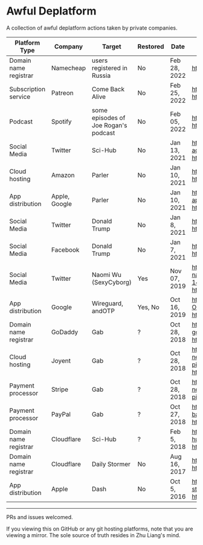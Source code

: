 # Awful Deplatform

A collection of awful deplatform actions taken by private companies.

| Platform Type | Company | Target | Restored | Date | Links |
| --- | --- | --- | --- | --- | --- |
| Domain name registrar | Namecheap | users registered in Russia | No | Feb 28, 2022 | https://news.ycombinator.com/item?id=30504812 |
| Subscription service | Patreon | Come Back Alive | No | Feb 25, 2022 | https://blog.patreon.com/on-the-removal-of-come-back-alive <br /> https://news.ycombinator.com/item?id=30465654 |
| Podcast | Spotify | some episodes of Joe Rogan's podcast | No | Feb 05, 2022 | https://www.jremissing.com/ <br /> https://news.ycombinator.com/item?id=30216740 |
| Social Media | Twitter | Sci-Hub | No | Jan 13, 2021 | https://www.science.org/content/article/twitter-shuts-down-account-sci-hub-pirated-papers-website <br /> https://news.ycombinator.com/item?id=25779367 |
| Cloud hosting | Amazon | Parler | No | Jan 10, 2021 | https://www.bbc.com/news/technology-55615214 <br /> https://news.ycombinator.com/item?id=25726453 |
| App distribution | Apple, Google | Parler | No | Jan 10, 2021 | https://edition.cnn.com/2021/01/09/tech/parler-suspended-apple-app-store/index.html <br /> https://news.ycombinator.com/item?id=25706993 |
| Social Media | Twitter | Donald Trump | No | Jan 8, 2021 | https://blog.twitter.com/en_us/topics/company/2020/suspension <br /> https://news.ycombinator.com/item?id=25691912 |
| Social Media | Facebook | Donald Trump | No | Jan 7, 2021 | https://www.facebook.com/4/posts/10112681480907401/ <br /> https://news.ycombinator.com/item?id=25672461 |
| Social Media | Twitter | Naomi Wu (SexyCyborg)| Yes | Nov 07, 2019 | https://medium.com/@therealsexycyborg/shenzhen-tech-girl-naomi-wu-part-3-defunding-deplatforming-and-detention-140fed4b9554 <br /> https://news.ycombinator.com/item?id=21479341 |
| App distribution | Google | Wireguard, andOTP | Yes, No | Oct 16, 2019 | https://lists.zx2c4.com/pipermail/wireguard/2019-October/004596.html <br /> https://news.ycombinator.com/item?id=21268389 |
| Domain name registrar | GoDaddy | Gab | ? | Oct 28, 2018 | https://www.theverge.com/2018/10/28/18036520/gab-down-godaddy-domain-blocked <br /> https://news.ycombinator.com/item?id=18324415 |
| Cloud hosting | Joyent | Gab | ? | Oct 28, 2018 | https://www.theverge.com/2018/10/28/18034126/gab-social-network-stripe-joyent-deplatforming-hate-speech-pittsburgh-shooting <br /> https://news.ycombinator.com/item?id=18318788 |
| Payment processor | Stripe | Gab | ? | Oct 28, 2018 | https://www.theverge.com/2018/10/28/18034126/gab-social-network-stripe-joyent-deplatforming-hate-speech-pittsburgh-shooting |
| Payment processor | PayPal | Gab | ? | Oct 27, 2018 | https://www.theverge.com/2018/10/27/18032930/paypal-banned-gab-following-pittsburgh-shooting <br /> https://news.ycombinator.com/item?id=18317564 |
| Domain name registrar | Cloudflare | Sci-Hub | ? | Feb 5, 2018 | https://torrentfreak.com/cloudflare-terminates-service-to-sci-hub-domain-names-180205/ <br /> https://news.ycombinator.com/item?id=16310230 |
| Domain name registrar | Cloudflare | Daily Stormer | No | Aug 16, 2017 | https://blog.cloudflare.com/why-we-terminated-daily-stormer/ <br /> https://news.ycombinator.com/item?id=15031922 |
| App distribution | Apple | Dash | No | Oct 5, 2016 | https://blog.kapeli.com/apple-removed-dash-from-the-app-store <br /> https://news.ycombinator.com/item?id=12646919 |

---

PRs and issues welcomed.

If you viewing this on GitHub or any git hosting platforms, note that you are viewing a mirror. The sole source of truth resides in Zhu Liang's mind.
